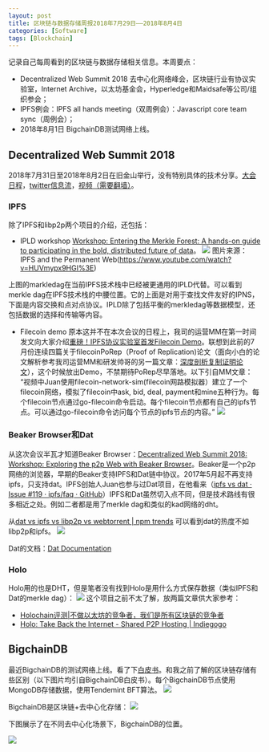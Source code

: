 ```yaml
---
layout: post
title: 区块链与数据存储周报2018年7月29日——2018年8月4日
categories: [Software]
tags: [Blockchain]
---
```


记录自己每周看到的区块链与数据存储相关信息。本周要点：
* Decentralized Web Summit 2018 去中心化网络峰会，区块链行业有协议实验室，Internet Archive，以太坊基金会，Hyperledge和Maidsafe等公司/组织参会；
* IPFS例会：IPFS all hands meeting（双周例会）：Javascript core team sync（周例会）；
* 2018年8月1日 BigchainDB测试网络上线。

## Decentralized Web Summit 2018
 2018年7月31日至2018年8月2日在旧金山举行，没有特别具体的技术分享。[大会日程](https://decentralizedwebsummit2018.sched.com/)，[twitter信息流](https://twitter.com/search?q=%23DWebSummit&src=tyah)，[视频（需要翻墙）](https://www.youtube.com/results?search_query=decentralized+web+summit+2018)。

### IPFS
除了IPFS和libp2p两个项目的介绍，还包括：
* IPLD workshop
[Workshop: Entering the Merkle Forest: A hands-on guide to participating in the bold, distributed future of data](https://decentralizedwebsummit2018.sched.com/event/FfTZ/workshop-entering-the-merkle-forest-a-hands-on-guide-to-participating-in-the-bold-distributed-future-of-data)。
![](http://opuclx9sq.bkt.clouddn.com/2018-08-05-105650.png)
图片来源： IPFS and the Permanent Web(https://www.youtube.com/watch?v=HUVmypx9HGI%3E)

上图的markledag在当前IPFS技术栈中已经被更通用的IPLD代替。可以看到merkle dag在IPFS技术栈的中腰位置。它的上面是对用于查找文件友好的IPNS，下面是内容交换和点对点协议。IPLD除了包括平衡的merkledag等数据模型，还包括数据的选择和传输等内容。

* Filecoin demo
原本这并不在本次会议的日程上，我司的运营MM在第一时间发文向大家介绍[重磅！IPFS协议实验室首发Filecoin Demo](https://mp.weixin.qq.com/s/0sEun9mEe11JiHWcLxmkYQ)。联想到此前的7月份连续四篇关于filecoinPoRep（Proof of Replication)论文（面向小白的论文解析参考我司运营MM和研发帅哥的另一篇文章：[深度剖析复制证明论文](https://mp.weixin.qq.com/s/c6yyt9_-btRl8muxlZW0qw)），这个时候放出Demo，不禁期待PoRep尽早落地。以下引自MM文章：
“视频中Juan使用filecoin-network-sim(filecoin网路模拟器）建立了一个filecoin网络，模拟了filecoin中ask, bid, deal, payment和mine五种行为。每个filecoin节点通过go-filecoin命令启动。每个filecoin节点都有自己的ipfs节点。可以通过go-filecoin命令访问每个节点的ipfs节点的内容。”
![](http://opuclx9sq.bkt.clouddn.com/2018-08-05-105655.png)

### Beaker Browser和Dat
从这次会议半瓦才知道Beaker Browser：[Decentralized Web Summit 2018: Workshop: Exploring the p2p Web with Beaker Browser](https://decentralizedwebsummit2018.sched.com/event/FfQn/workshop-exploring-the-p2p-web-with-beaker-websites-apps-and-did-somebody-say-webrings)。Beaker是一个p2p网络的浏览器，早期的Beaker支持IPFS和Dat链中协议。2017年5月起不再支持ipfs，只支持dat。IPFS创始人Juan也参与过Dat项目，在他看来（[ipfs vs dat · Issue #119 · ipfs/faq · GitHub](https://github.com/ipfs/faq/issues/119#issuecomment-218278390)）IPFS和Dat虽然切入点不同，但是技术路线有很多相近之处。例如二者都是用了merkle dag和类似的kad网络的dht。

从[dat vs ipfs vs libp2p vs webtorrent | npm trends](http://www.npmtrends.com/dat-vs-ipfs-vs-libp2p-vs-webtorrent) 可以看到dat的热度不如libp2p和ipfs。
![](http://opuclx9sq.bkt.clouddn.com/2018-08-05-105705.png)

Dat的文档：[Dat Documentation](https://docs.datproject.org/ecosystem)

### Holo
Holo用的也是DHT，但是笔者没有找到Holo是用什么方式保存数据（类似IPFS和Dat的merkle dag）：
![](http://opuclx9sq.bkt.clouddn.com/2018-08-05-105709.png)
这个项目之前不太了解，放两篇文章供大家参考：
* [Holochain评测\|不做以太坊的竞争者，我们是所有区块链的竞争者](https://block.cc/news/5b03ce26ce79d2cf9be61652)
* [Holo: Take Back the Internet - Shared P2P Hosting \| Indiegogo](https://www.indiegogo.com/projects/holo-take-back-the-internet-shared-p2p-hosting-community#/)

## BigchainDB
最近BigchainDB的测试网络上线。看了下[白皮书](https://www.bigchaindb.com/whitepaper/bigchaindb-whitepaper.pdf)。和我之前了解的区块链存储有些区别（以下图片均引自BigchainDB白皮书）。每个BigchainDB节点使用MongoDB存储数据，使用Tendemint BFT算法。
![](http://opuclx9sq.bkt.clouddn.com/2018-08-05-105715.png)

BigchainDB是区块链+去中心化存储：
![](http://opuclx9sq.bkt.clouddn.com/2018-08-05-105712.png)

下图展示了在不同去中心化场景下，BigchainDB的位置。

![](http://opuclx9sq.bkt.clouddn.com/2018-08-05-105718.png)

